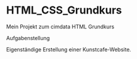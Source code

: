 # HTML_CSS_Grundkurs

Mein Projekt zum cimdata HTML Grundkurs

Aufgabenstellung

Eigenständige Erstellung einer Kunstcafe-Website.
